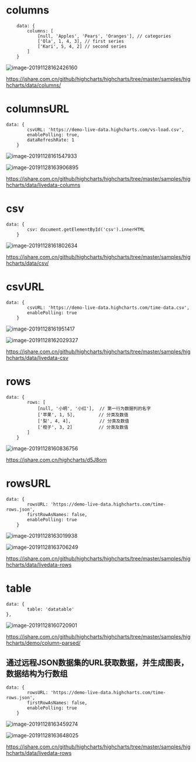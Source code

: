 # columns

```
	data: {
		columns: [
			[null, 'Apples', 'Pears', 'Oranges'], // categories
			['Ola', 1, 4, 3], // first series
			['Kari', 5, 4, 2] // second series
		]
	}
```

![image-20191128162426160](ImageGithubToMarkdown/image-20191128162426160.png)

 https://jshare.com.cn/github/highcharts/highcharts/tree/master/samples/highcharts/data/columns/ 

#  **columnsURL** 

```
data: {
		csvURL: 'https://demo-live-data.highcharts.com/vs-load.csv',
		enablePolling: true,
		dataRefreshRate: 1
	}
```

![image-20191128161547933](ImageGithubToMarkdown/image-20191128161547933.png)

 ![image-20191128163906895](ImageGithubToMarkdown/image-20191128163906895.png)

https://jshare.com.cn/github/highcharts/highcharts/tree/master/samples/highcharts/data/livedata-columns 

# csv

```
data: {
		csv: document.getElementById('csv').innerHTML
	}
```

![image-20191128161802634](ImageGithubToMarkdown/image-20191128161802634.png)

 https://jshare.com.cn/github/highcharts/highcharts/tree/master/samples/highcharts/data/csv/ 

#  **csvURL** 

```
data: {
		csvURL: 'https://demo-live-data.highcharts.com/time-data.csv',
		enablePolling: true
	}
```

![image-20191128161951417](ImageGithubToMarkdown/image-20191128161951417.png)

![image-20191128162029327](ImageGithubToMarkdown/image-20191128162029327.png)

 https://jshare.com.cn/github/highcharts/highcharts/tree/master/samples/highcharts/data/livedata-csv 

# rows

```
data: {
		rows: [
			[null, '小明', '小红'],  // 第一行为数据列的名字
			['苹果', 1, 5], 		  // 分类及数值
			['梨', 4, 4], 		   // 分类及数值
			['橙子', 3, 2] 		  // 分类及数值
		]
	}
```

![image-20191128160836756](ImageGithubToMarkdown/image-20191128160836756.png)

 https://jshare.com.cn/highcharts/d5J8om 

# rowsURL

```
data: {
		rowsURL: 'https://demo-live-data.highcharts.com/time-rows.json',
		firstRowAsNames: false,
		enablePolling: true
	}
```

![image-20191128163019938](ImageGithubToMarkdown/image-20191128163019938.png)

![image-20191128163706249](ImageGithubToMarkdown/image-20191128163706249.png)

 https://jshare.com.cn/github/highcharts/highcharts/tree/master/samples/highcharts/data/livedata-rows 

# table

```
data: {
		table: 'datatable'
},
```

![image-20191128160720901](ImageGithubToMarkdown/image-20191128160720901.png)

 https://jshare.com.cn/github/highcharts/highcharts/tree/master/samples/highcharts/demo/column-parsed/ 



## 通过远程JSON数据集的URL获取数据，并生成图表，数据结构为行数组

```
data: {
		rowsURL: 'https://demo-live-data.highcharts.com/time-rows.json',
		firstRowAsNames: false,
		enablePolling: true
	}
```

![image-20191128163459274](ImageGithubToMarkdown/image-20191128163459274.png)

![image-20191128163648025](ImageGithubToMarkdown/image-20191128163648025.png)

 https://jshare.com.cn/github/highcharts/highcharts/tree/master/samples/highcharts/data/livedata-rows 